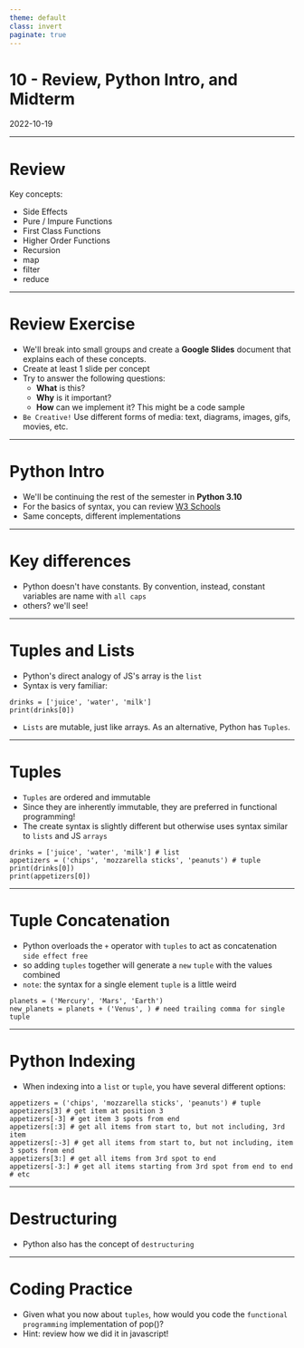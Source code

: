 ```yaml
---
theme: default
class: invert
paginate: true
---
```


# 10 - Review, Python Intro, and Midterm
2022-10-19

---

# Review

Key concepts:

- Side Effects
- Pure / Impure Functions
- First Class Functions
- Higher Order Functions
- Recursion
- map
- filter
- reduce

---

# Review Exercise

- We'll break into small groups and create a **Google Slides** document that explains each of these concepts.
- Create at least 1 slide per concept
- Try to answer the following questions:
    - **What** is this?
	- **Why** is it important?
	- **How** can we implement it? This might be a code sample
- `Be Creative!` Use different forms of media: text, diagrams, images, gifs, movies, etc.

---

# Python Intro

- We'll be continuing the rest of the semester in **Python 3.10**
- For the basics of syntax, you can review [W3 Schools](~/Library/Logs/DiagnosticReports)
- Same concepts, different implementations

---

# Key differences

- Python doesn't have constants. By convention, instead, constant variables are name with `all caps`
- others? we'll see!

---

# Tuples and Lists

- Python's direct analogy of JS's array is the `list`
- Syntax is very familiar:
```
drinks = ['juice', 'water', 'milk']
print(drinks[0])
```
- `Lists` are mutable, just like arrays. As an alternative, Python has `Tuples`.

---

# Tuples

- `Tuples` are ordered and immutable
- Since they are inherently immutable, they are preferred in functional programming!
- The create syntax is slightly different but otherwise uses syntax similar to `lists` and JS `arrays`
```
drinks = ['juice', 'water', 'milk'] # list
appetizers = ('chips', 'mozzarella sticks', 'peanuts') # tuple
print(drinks[0])
print(appetizers[0])
```

---

# Tuple Concatenation

- Python overloads the `+` operator with `tuples` to act as concatenation `side effect free`
- so adding `tuples` together will generate a `new` `tuple` with the values combined
- `note`: the syntax for a single element `tuple` is a little weird

```
planets = ('Mercury', 'Mars', 'Earth')
new_planets = planets + ('Venus', ) # need trailing comma for single tuple
```

---

# Python Indexing

- When indexing into a `list` or `tuple`, you have several different options:

```
appetizers = ('chips', 'mozzarella sticks', 'peanuts') # tuple
appetizers[3] # get item at position 3
appetizers[-3] # get item 3 spots from end
appetizers[:3] # get all items from start to, but not including, 3rd item
appetizers[:-3] # get all items from start to, but not including, item 3 spots from end
appetizers[3:] # get all items from 3rd spot to end
appetizers[-3:] # get all items starting from 3rd spot from end to end
# etc
```

---

# Destructuring

- Python also has the concept of `destructuring`

---

# Coding Practice

- Given what you now about `tuples`, how would you code the `functional programming` implementation of pop()?
- Hint: review how we did it in javascript!
